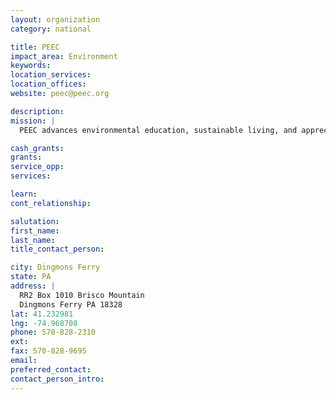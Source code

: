 ```yaml
---
layout: organization
category: national

title: PEEC
impact_area: Environment
keywords: 
location_services: 
location_offices: 
website: peec@peec.org

description: 
mission: |
  PEEC advances environmental education, sustainable living, and appreciation for nature through hands-on experience in a national park.

cash_grants: 
grants: 
service_opp: 
services: 

learn: 
cont_relationship: 

salutation: 
first_name: 
last_name: 
title_contact_person: 

city: Dingmons Ferry
state: PA
address: |
  RR2 Box 1010 Brisco Mountain  
  Dingmons Ferry PA 18328
lat: 41.232981
lng: -74.968708
phone: 570-828-2310
ext: 
fax: 570-828-9695
email: 
preferred_contact: 
contact_person_intro: 
---
```


